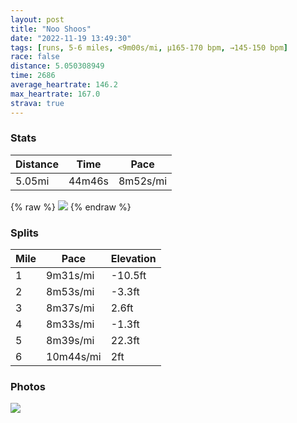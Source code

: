 ```yaml
---
layout: post
title: "Noo Shoos"
date: "2022-11-19 13:49:30"
tags: [runs, 5-6 miles, <9m00s/mi, μ165-170 bpm, →145-150 bpm]
race: false
distance: 5.050308949
time: 2686
average_heartrate: 146.2
max_heartrate: 167.0
strava: true
---
```


### Stats

| Distance | Time | Pace |
|----------|------|------|
|5.05mi|44m46s|8m52s/mi|

{% raw %}
<img src='https://maps.googleapis.com/maps/api/staticmap?maptype=roadmap&path=enc:{dwwFbrtbMORMj@Cf@EX?t@o@xBIp@Yv@U|@AJj@\WMWACBS|@C`@@BfAr@RTXJfBbAjCfB\Pf@Rp@h@t@d@pAn@Vb@VZpAj@vEjAj@TrBh@dCt@Kj@Uh@mAjEBJFDDATMXe@`@qAR{@j@_BHEB?XJd@JFDDn@RLd@PrBl@^NDX?dDNd@RPJQBQj@eJEo@SS?CLgAZgAROJ?f@BPHZGpCPd@Lf@AL@VXFBpABd@Bv@?`@PLJXJp@CnBVj@Ld@?XQj@@NITCNGL@`@NnAbAx@Rb@P|B\jAVj@FfATDA^HpAn@v@Xb@Tb@J^LpALzBNxBDj@DVF`AEzAJ~ABfAHzABlBFr@Jf@?|BPjA?jGV|@DtALzABd@?rAHj@GZ?XKBCa@HkABg@Gw@FoABsAKcCAuF[}@@qBSa@AwCMeAA{AEoAMk@@SKK?q@AmDMiC?g@CqAKa@?]Oe@I_Bm@{@q@{@[k@KqBO}B[a@MaASYCkBe@c@O_@SgAGg@Vg@CgAQYCi@K[Me@AWB]MqASEAUWSIUEYFWAiAOYMm@BICk@_@}@]}@UGBGJIVORMXE^Cr@Dl@Vb@KrBQbBUnDKf@I?OQMm@@sCA[WQeDaAMc@Ku@[k@g@YYEiAAm@Di@@KCgDgA_B_@_EmA_@[]c@c@Qs@_@oByAi@Wy@q@OGkCaBoAs@c@Yc@c@AGZqA`@cAPqATiAhAiDr@gBJk@FIDAt@LTFb@Zb@PL[b@aBXR&key=AIzaSyC1MId7bFpkLXNAaYhBSTb8jLyiSqzbDtM&size=800x800&markers=color:yellow|label:S|40.75614,-74.00242&markers=color:green|label:F|40.75466,-74.00196000000005'>
{% endraw %}

### Splits

| Mile | Pace | Elevation |
|------|------|-----------|
|1|9m31s/mi|-10.5ft|
|2|8m53s/mi|-3.3ft|
|3|8m37s/mi|2.6ft|
|4|8m33s/mi|-1.3ft|
|5|8m39s/mi|22.3ft|
|6|10m44s/mi|2ft|

### Photos
<img src='https://dgtzuqphqg23d.cloudfront.net/uKf8_56fAcwKjCwwMdsi7ghB86ZR83pgs-bWHxErLYY-576x768.jpg'>
